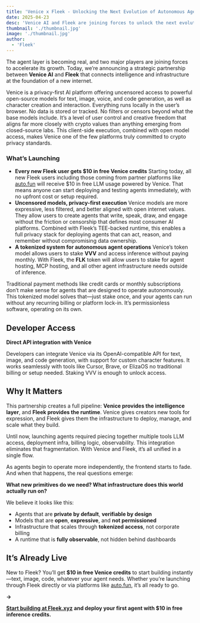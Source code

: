 ```yaml
---
title: 'Venice x Fleek - Unlocking the Next Evolution of Autonomous Agents'
date: 2025-04-23
desc: 'Venice AI and Fleek are joining forces to unlock the next evolution of autonomous agents. Discover how token-powered infrastructure and uncensored LLMs are shaping a new internet.'
thumbnail: './thumbnail.jpg'
image: './thumbnail.jpg'
author:
  - 'Fleek'
---
```


The agent layer is becoming real, and two major players are joining forces to accelerate its growth. Today, we’re announcing a strategic partnership between **Venice AI** and **Fleek** that connects intelligence and infrastructure at the foundation of a new internet.

Venice is a privacy-first AI platform offering uncensored access to powerful open-source models for text, image, voice, and code generation, as well as character creation and interaction. Everything runs locally in the user’s browser. No data is stored or tracked. No filters or censors beyond what the base models include. It’s a level of user control and creative freedom that aligns far more closely with crypto values than anything emerging from closed-source labs. This client-side execution, combined with open model access, makes Venice one of the few platforms truly committed to crypto privacy standards.

### **What’s Launching**

- **Every new Fleek user gets $10 in free Venice credits**
  Starting today, all new Fleek users including those coming from partner platforms like [auto.fun](https://auto.fun/) will receive $10 in free LLM usage powered by Venice. That means anyone can start deploying and testing agents immediately, with no upfront cost or setup required.
- **Uncensored models, privacy-first execution**
  Venice models are more expressive, less filtered, and better aligned with open internet values. They allow users to create agents that write, speak, draw, and engage without the friction or censorship that defines most consumer AI platforms. Combined with Fleek’s TEE-backed runtime, this enables a full privacy stack for deploying agents that can act, reason, and remember without compromising data ownership.
- **A tokenized system for autonomous agent operations**
  Venice’s token model allows users to stake **VVV** and access inference without paying monthly. With Fleek, the **FLK** token will allow users to stake for agent hosting, MCP hosting, and all other agent infrastructure needs outside of inference.

Traditional payment methods like credit cards or monthly subscriptions don’t make sense for agents that are designed to operate autonomously. This tokenized model solves that—just stake once, and your agents can run without any recurring billing or platform lock-in. It’s permissionless software, operating on its own.

## Developer Access

**Direct API integration with Venice**

Developers can integrate Venice via its OpenAI-compatible API for text, image, and code generation, with support for custom character features. It works seamlessly with tools like Cursor, Brave, or ElizaOS no traditional billing or setup needed. Staking VVV is enough to unlock access.

## Why It Matters

This partnership creates a full pipeline: **Venice provides the intelligence layer**, and **Fleek provides the runtime**. Venice gives creators new tools for expression, and Fleek gives them the infrastructure to deploy, manage, and scale what they build.

Until now, launching agents required piecing together multiple tools LLM access, deployment infra, billing logic, observability. This integration eliminates that fragmentation. With Venice and Fleek, it’s all unified in a single flow.

As agents begin to operate more independently, the frontend starts to fade. And when that happens, the real questions emerge:

**What new primitives do we need? What infrastructure does this world actually run on?**

We believe it looks like this:

- Agents that are **private by default**, **verifiable by design**
- Models that are **open**, **expressive**, and **not permissioned**
- Infrastructure that scales through **tokenized access**, not corporate billing
- A runtime that is **fully observable**, not hidden behind dashboards

## It’s Already Live

New to Fleek? You’ll get **$10 in free Venice credits** to start building instantly—text, image, code, whatever your agent needs. Whether you’re launching through Fleek directly or via platforms like [auto.fun](https://auto.fun/), it’s all ready to go.

**→**

[**Start building at Fleek.xyz**](https://fleek.xyz/) **and deploy your first agent with $10 in free inference credits.**

